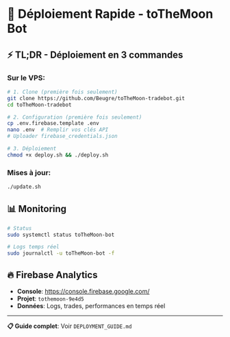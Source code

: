 # 🚀 Déploiement Rapide - toTheMoon Bot

## ⚡ TL;DR - Déploiement en 3 commandes

### Sur le VPS:
```bash
# 1. Clone (première fois seulement)
git clone https://github.com/Beugre/toTheMoon-tradebot.git
cd toTheMoon-tradebot

# 2. Configuration (première fois seulement)
cp .env.firebase.template .env
nano .env  # Remplir vos clés API
# Uploader firebase_credentials.json

# 3. Déploiement
chmod +x deploy.sh && ./deploy.sh
```

### Mises à jour:
```bash
./update.sh
```

## 📊 Monitoring
```bash
# Status
sudo systemctl status toTheMoon-bot

# Logs temps réel  
sudo journalctl -u toTheMoon-bot -f
```

## 🔥 Firebase Analytics
- **Console**: https://console.firebase.google.com/
- **Projet**: `tothemoon-9e4d5`
- **Données**: Logs, trades, performances en temps réel

---

**📋 Guide complet**: Voir `DEPLOYMENT_GUIDE.md`
